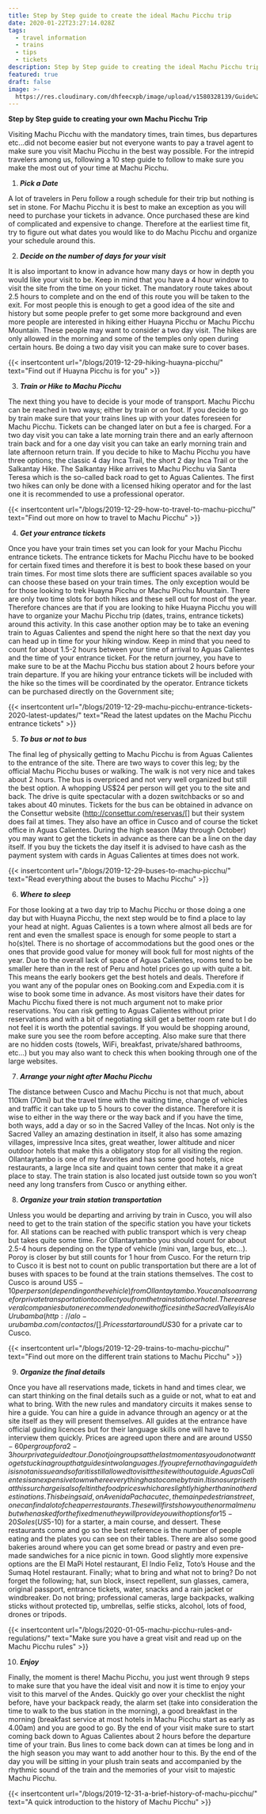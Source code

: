 ```yaml
---
title: Step by Step guide to create the ideal Machu Picchu trip
date: 2020-01-22T23:27:14.028Z
tags:
  - travel information
  - trains
  - tips
  - tickets
description: Step by Step guide to creating the ideal Machu Picchu trip
featured: true
draft: false
image: >-
  https://res.cloudinary.com/dhfeecxpb/image/upload/v1580328139/Guide%20To%20Machu%20Picchu%20Featured%20articles/Step_by_Step_guide_to_create_the_ideal_Machu_Picchu_trip_3_mt9ztu.jpg
---
```



**Step by Step guide to creating your own Machu Picchu Trip**

Visiting Machu Picchu with the mandatory times, train times, bus departures etc...did not become easier but not everyone wants to pay a travel agent to make sure you visit Machu Picchu in the best way possible. For the intrepid travelers among us, following a 10 step guide to follow to make sure you make the most out of your time at Machu Picchu.

1. ***Pick a Date***

A lot of travelers in Peru follow a rough schedule for their trip but nothing is set in stone. For Machu Picchu it is best to make an exception as you will need to purchase your tickets in advance. Once purchased these are kind of complicated and expensive to change. Therefore at the earliest time fit, try to figure out what dates you would like to do Machu Picchu and organize your schedule around this.

2. ***Decide on the number of days for your visit***

It is also important to know in advance how many days or how in depth you would like your visit to be. Keep in mind that you have a 4 hour window to visit the site from the time on your ticket. The mandatory route takes about 2.5 hours to complete and on the end of this route you will be taken to the exit. For most people this is enough to get a good idea of the site and history but some people prefer to get some more background and even more people are interested in hiking either Huayna Picchu or Machu Picchu Mountain. These people may want to consider a two day visit. The hikes are only allowed in the morning and some of the temples only open during certain hours. Be doing a two day visit you can make sure to cover bases.

{{< insertcontent url="/blogs/2019-12-29-hiking-huayna-picchu/" text="Find out if Huayna Picchu is for you" >}}

3. ***Train or Hike to Machu Picchu***

The next thing you have to decide is your mode of transport. Machu Picchu can be reached in two ways; either by train or on foot. If you decide to go by train make sure that your trains lines up with your dates foreseen for Machu Picchu. Tickets can be changed later on but a fee is charged. For a two day visit you can take a late morning train there and an early afternoon train back and for a one day visit you can take an early morning train and late afternoon return train. If you decide to hike to Machu Picchu you have three options; the classic 4 day Inca Trail, the short 2 day Inca Trail or the Salkantay Hike. The Salkantay Hike arrives to Machu Picchu via Santa Teresa which is the so-called back road to get to Aguas Calientes. The first two hikes can only be done with a licensed hiking operator and for the last one it is recommended to use a professional operator.

{{< insertcontent url="/blogs/2019-12-29-how-to-travel-to-machu-picchu/" text="Find out more on how to travel to Machu Picchu" >}}

4. ***Get your entrance tickets***

Once you have your train times set you can look for your Machu Picchu entrance tickets. The entrance tickets for Machu Picchu have to be booked for certain fixed times and therefore it is best to book these based on your train times. For most time slots there are sufficient spaces available so you can choose these based on your train times. The only exception would be for those looking to trek Huayna Picchu or Machu Picchu Mountain. There are only two time slots for both hikes and these sell out for most of the year. Therefore chances are that if you are looking to hike Huayna Picchu you will have to organize your Machu Picchu trip (dates, trains, entrance tickets) around this activity. In this case another option may be to take an evening train to Aguas Calientes and spend the night here so that the next day you can head up in time for your hiking window. Keep in mind that you need to count for about 1.5-2 hours between your time of arrival to Aguas Calientes and the time of your entrance ticket. For the return journey, you have to make sure to be at the Machu Picchu bus station about 2 hours before your train departure. If you are hiking your entrance tickets will be included with the hike so the times will be coordinated by the operator. Entrance tickets can be purchased directly on the Government site; [](https://www.machupicchu.gob.pe/)

{{< insertcontent url="/blogs/2019-12-29-machu-picchu-entrance-tickets-2020-latest-updates/" text="Read the latest updates on the Machu Picchu entrance tickets" >}}

5. ***To bus or not to bus***

The final leg of physically getting to Machu Picchu is from Aguas Calientes to the entrance of the site. There are two ways to cover this leg; by the official Machu Picchu buses or walking. The walk is not very nice and takes about 2 hours. The bus is overpriced and not very well organized but still the best option. A whopping US$24 per person will get you to the site and back. The drive is quite spectacular with a dozen switchbacks or so and takes about 40 minutes. Tickets for the bus can be obtained in advance on the Consettur website (http://consettur.com/reservas/[] but their system does fail at times. They also have an office in Cusco and of course the ticket office in Aguas Calientes. During the high season (May through October) you may want to get the tickets in advance as there can be a line on the day itself. If you buy the tickets the day itself it is advised to have cash as the payment system with cards in Aguas Calientes at times does not work.

{{< insertcontent url="/blogs/2019-12-29-buses-to-machu-picchu/" text="Read everything about the buses to Machu Picchu" >}}

6. ***Where to sleep***

For those looking at a two day trip to Machu Picchu or those doing a one day but with Huayna Picchu, the next step would be to find a place to lay your head at night. Aguas Calientes is a town where almost all beds are for rent and even the smallest space is enough for some people to start a ho(s)tel. There is no shortage of accommodations but the good ones or the ones that provide good value for money will book full for most nights of the year. Due to the overall lack of space of Aguas Calientes, rooms tend to be smaller here than in the rest of Peru and hotel prices go up with quite a bit. This means the early bookers get the best hotels and deals. Therefore if you want any of the popular ones on Booking.com and Expedia.com it is wise to book some time in advance. As most visitors have their dates for Machu Picchu fixed there is not much argument not to make prior reservations. You can risk getting to Aguas Calientes without prior reservations and with a bit of negotiating skill get a better room rate but I do not feel it is worth the potential savings. If you would be shopping around, make sure you see the room before accepting. Also make sure that there are no hidden costs (towels, WiFi, breakfast, private/shared bathrooms, etc…) but you may also want to check this when booking through one of the large websites. [](https://satoperu.com/machu-picchu-hotels/)

7. ***Arrange your night after Machu Picchu***

The distance between Cusco and Machu Picchu is not that much, about 110km (70mi) but the travel time with the waiting time, change of vehicles and traffic it can take up to 5 hours to cover the distance. Therefore it is wise to either in the way there or the way back and if you have the time, both ways, add a day or so in the Sacred Valley of the Incas. Not only is the Sacred Valley an amazing destination in itself, it also has some amazing villages, impressive Inca sites, great weather, lower altitude and nicer outdoor hotels that make this a obligatory stop for all visiting the region. Ollantaytambo is one of my favorites and has some good hotels, nice restaurants, a large Inca site and quaint town center that make it a great place to stay. The train station is also located just outside town so you won’t need any long transfers from Cusco or anything either.

8. ***Organize your train station transportation***

Unless you would be departing and arriving by train in Cusco, you will also need to get to the train station of the specific station you have your tickets for. All stations can be reached with public transport which is very cheap but takes quite some time. For Ollantaytambo you should count for about 2.5-4 hours depending on the type of vehicle (mini van, large bus, etc…). Poroy is closer by but still counts for 1 hour from Cusco. For the return trip to Cusco it is best not to count on public transportation but there are a lot of buses with spaces to be found at the train stations themselves. The cost to Cusco is around US$5 -10 per person (depending on the vehicle) from Ollantaytambo. You can also arrange for private transportation to collect you from the train station or hotel. There are several companies but one recommended one with offices in the Sacred Valley is Alo Urubamba (http://alo-urubamba.com/contactos/[]. Prices start around US$30 for a private car to Cusco.

{{< insertcontent url="/blogs/2019-12-29-trains-to-machu-picchu/" text="Find out more on the different train stations to Machu Picchu" >}}

9. ***Organize the final details***

Once you have all reservations made, tickets in hand and times clear, we can start thinking on the final details such as a guide or not, what to eat and what to bring. With the new rules and mandatory circuits it makes sense to hire a guide. You can hire a guide in advance through an agency or at the site itself as they will present themselves. All guides at the entrance have official guiding licences but for their language skills one will have to interview them quickly. Prices are agreed upon there and are around US$50-60 per group for a 2-3 hour private guided tour. Do not join groups at the last moment as you do not want to get stuck in a group that guides in two languages. If you prefer not having a guide this is not an issue and so far it is still allowed to visit the site without a guide. Aguas Calientes is an expensive town where everything has to come by train. It is no surprise that this surcharge is also felt in the food prices which are slightly higher than in other destinations. This being said, on Avenida Pachacutec, the main pedestrian street, one can find a lot of cheaper restaurants. These will first show you the normal menu but when asked for the fixed menu they will provide you with options for 15-20 Soles (US$5-10) for a starter, a main course, and dessert. These restaurants come and go so the best reference is the number of people eating and the plates you can see on their tables. There are also some good bakeries around where you can get some bread or pastry and even pre-made sandwiches for a nice picnic in town. Good slightly more expensive options are the El MaPi Hotel restaurant, El Indio Feliz, Toto’s House and the Sumaq Hotel restaurant. Finally; what to bring and what not to bring? Do not forget the following; hat, sun block, insect repellent, sun glasses, camera, original passport, entrance tickets, water, snacks and a rain jacket or windbreaker. Do not bring; professional cameras, large backpacks, walking sticks without protected tip, umbrellas, selfie sticks, alcohol, lots of food, drones or tripods.

{{< insertcontent url="/blogs/2020-01-05-machu-picchu-rules-and-regulations/" text="Make sure you have a great visit and read up on the Machu Picchu rules" >}}

10. ***Enjoy***

Finally, the moment is there! Machu Picchu, you just went through 9 steps to make sure that you have the ideal visit and now it is time to enjoy your visit to this marvel of the Andes. Quickly go over your checklist the night before, have your backpack ready, the alarm set (take into consideration the time to walk to the bus station in the morning), a good breakfast in the morning (breakfast service at most hotels in Machu Picchu start as early as 4.00am) and you are good to go. By the end of your visit make sure to start coming back down to Aguas Calientes about 2 hours before the departure time of your train. Bus lines to come back down can at times be long and in the high season you may want to add another hour to this. By the end of the day you will be sitting in your plush train seats and accompanied by the rhythmic sound of the train and the memories of your visit to majestic Machu Picchu.

{{< insertcontent url="/blogs/2019-12-31-a-brief-history-of-machu-picchu/" text="A quick introduction to the history of Machu Picchu" >}}

